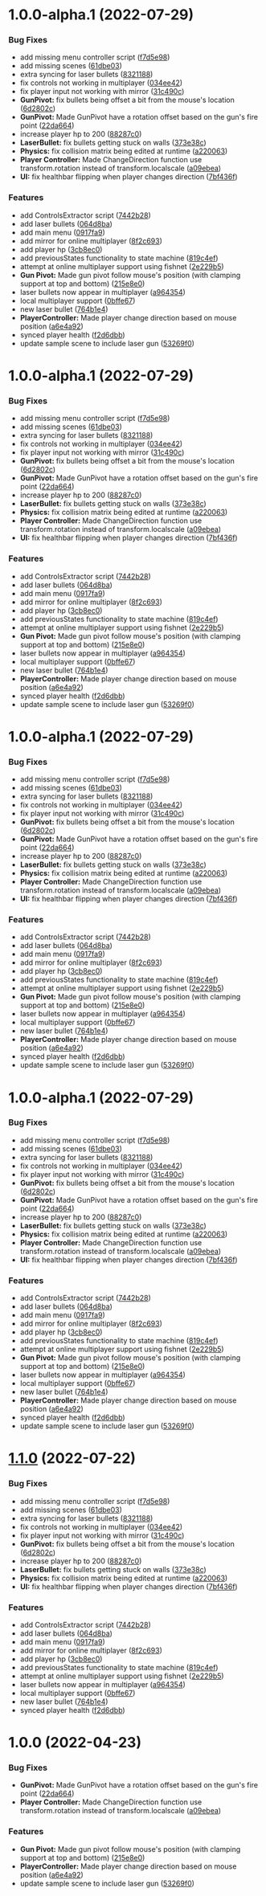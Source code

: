 # 1.0.0-alpha.1 (2022-07-29)


### Bug Fixes

* add missing menu controller script ([f7d5e98](https://github.com/ShadyF/laser_project/commit/f7d5e9819e7f150633f6f7c69c9c1e0c8a958e6d))
* add missing scenes ([61dbe03](https://github.com/ShadyF/laser_project/commit/61dbe0327b10695282a25947ce7bda0fc7e52895))
* extra syncing for laser bullets ([8321188](https://github.com/ShadyF/laser_project/commit/8321188d54887527d49cb1a5ca280417b635e9b9))
* fix controls not working in multiplayer ([034ee42](https://github.com/ShadyF/laser_project/commit/034ee423c9f965d9a5046b5c58257ff2b9c677c0))
* fix player input not working with mirror ([31c490c](https://github.com/ShadyF/laser_project/commit/31c490c830de3ab9da8d525cf27199114f624e00))
* **GunPivot:** fix bullets being offset a bit from the mouse's location ([6d2802c](https://github.com/ShadyF/laser_project/commit/6d2802c0eeee7fc24324d8f9d27ebed73e573b08))
* **GunPivot:** Made GunPivot have a rotation offset based on the gun's fire point ([22da664](https://github.com/ShadyF/laser_project/commit/22da664dd297c33616171dcb8072011b7c4cc9d6))
* increase player hp to 200 ([88287c0](https://github.com/ShadyF/laser_project/commit/88287c0ceec499b314cf05101b2af638050a42bc))
* **LaserBullet:** fix bullets getting stuck on walls ([373e38c](https://github.com/ShadyF/laser_project/commit/373e38ca62c7205b10670796ffb99cfe9dec877d))
* **Physics:** fix collision matrix being edited at runtime ([a220063](https://github.com/ShadyF/laser_project/commit/a22006323aba7cdbb096db45504ced7bdb13b79a))
* **Player Controller:** Made ChangeDirection function use transform.rotation instead of transform.localscale ([a09ebea](https://github.com/ShadyF/laser_project/commit/a09ebeaa5cb3c3564244ebd8bcf75a30e9745e37))
* **UI:** fix healthbar flipping when player changes direction ([7bf436f](https://github.com/ShadyF/laser_project/commit/7bf436f4f546369a4095f29bfa5efcc0efb4c094))


### Features

* add ControlsExtractor script ([7442b28](https://github.com/ShadyF/laser_project/commit/7442b28018956bf232ed79d5546692b8bb57bf90))
* add laser bullets ([064d8ba](https://github.com/ShadyF/laser_project/commit/064d8ba69583922b910ec5d8edd58b1668c64cf1))
* add main menu ([0917fa9](https://github.com/ShadyF/laser_project/commit/0917fa96bc9cdb818c857901b569f0cf300208b1))
* add mirror for online multiplayer ([8f2c693](https://github.com/ShadyF/laser_project/commit/8f2c69398f78a99df4441631d9b280ae5bd35063))
* add player hp ([3cb8ec0](https://github.com/ShadyF/laser_project/commit/3cb8ec0c396aeba7ecc3bc42740c624685023cef))
* add previousStates functionality to state machine ([819c4ef](https://github.com/ShadyF/laser_project/commit/819c4ef4c3140a2a59cb24acadc77adebc7cfde8))
* attempt at online multiplayer support using fishnet ([2e229b5](https://github.com/ShadyF/laser_project/commit/2e229b5c0944aa64df5ba9b6e7083dac4934447a))
* **Gun Pivot:** Made gun pivot follow mouse's position (with clamping support at top and bottom) ([215e8e0](https://github.com/ShadyF/laser_project/commit/215e8e0e99fa2dc8d7d53b9d2b317ed0adb5ab23))
* laser bullets now appear in multiplayer ([a964354](https://github.com/ShadyF/laser_project/commit/a964354168f65f4a99cd33a5e47fdb4a1ab594d6))
* local multiplayer support ([0bffe67](https://github.com/ShadyF/laser_project/commit/0bffe675c0d060aa28289116df9b8834befd32ce))
* new laser bullet ([764b1e4](https://github.com/ShadyF/laser_project/commit/764b1e449009dd6e313448e18f709646d3d86f6d))
* **PlayerController:** Made player change direction based on mouse position ([a6e4a92](https://github.com/ShadyF/laser_project/commit/a6e4a92cc72134c52e7dc8f9950cda6ff89e5321))
* synced player health ([f2d6dbb](https://github.com/ShadyF/laser_project/commit/f2d6dbb1a8abe873a0d7a5acd6314f81f883d748))
* update sample scene to include laser gun ([53269f0](https://github.com/ShadyF/laser_project/commit/53269f0cb5909e06fad240c4989d50f5f39d0cea))

# 1.0.0-alpha.1 (2022-07-29)


### Bug Fixes

* add missing menu controller script ([f7d5e98](https://github.com/ShadyF/laser_project/commit/f7d5e9819e7f150633f6f7c69c9c1e0c8a958e6d))
* add missing scenes ([61dbe03](https://github.com/ShadyF/laser_project/commit/61dbe0327b10695282a25947ce7bda0fc7e52895))
* extra syncing for laser bullets ([8321188](https://github.com/ShadyF/laser_project/commit/8321188d54887527d49cb1a5ca280417b635e9b9))
* fix controls not working in multiplayer ([034ee42](https://github.com/ShadyF/laser_project/commit/034ee423c9f965d9a5046b5c58257ff2b9c677c0))
* fix player input not working with mirror ([31c490c](https://github.com/ShadyF/laser_project/commit/31c490c830de3ab9da8d525cf27199114f624e00))
* **GunPivot:** fix bullets being offset a bit from the mouse's location ([6d2802c](https://github.com/ShadyF/laser_project/commit/6d2802c0eeee7fc24324d8f9d27ebed73e573b08))
* **GunPivot:** Made GunPivot have a rotation offset based on the gun's fire point ([22da664](https://github.com/ShadyF/laser_project/commit/22da664dd297c33616171dcb8072011b7c4cc9d6))
* increase player hp to 200 ([88287c0](https://github.com/ShadyF/laser_project/commit/88287c0ceec499b314cf05101b2af638050a42bc))
* **LaserBullet:** fix bullets getting stuck on walls ([373e38c](https://github.com/ShadyF/laser_project/commit/373e38ca62c7205b10670796ffb99cfe9dec877d))
* **Physics:** fix collision matrix being edited at runtime ([a220063](https://github.com/ShadyF/laser_project/commit/a22006323aba7cdbb096db45504ced7bdb13b79a))
* **Player Controller:** Made ChangeDirection function use transform.rotation instead of transform.localscale ([a09ebea](https://github.com/ShadyF/laser_project/commit/a09ebeaa5cb3c3564244ebd8bcf75a30e9745e37))
* **UI:** fix healthbar flipping when player changes direction ([7bf436f](https://github.com/ShadyF/laser_project/commit/7bf436f4f546369a4095f29bfa5efcc0efb4c094))


### Features

* add ControlsExtractor script ([7442b28](https://github.com/ShadyF/laser_project/commit/7442b28018956bf232ed79d5546692b8bb57bf90))
* add laser bullets ([064d8ba](https://github.com/ShadyF/laser_project/commit/064d8ba69583922b910ec5d8edd58b1668c64cf1))
* add main menu ([0917fa9](https://github.com/ShadyF/laser_project/commit/0917fa96bc9cdb818c857901b569f0cf300208b1))
* add mirror for online multiplayer ([8f2c693](https://github.com/ShadyF/laser_project/commit/8f2c69398f78a99df4441631d9b280ae5bd35063))
* add player hp ([3cb8ec0](https://github.com/ShadyF/laser_project/commit/3cb8ec0c396aeba7ecc3bc42740c624685023cef))
* add previousStates functionality to state machine ([819c4ef](https://github.com/ShadyF/laser_project/commit/819c4ef4c3140a2a59cb24acadc77adebc7cfde8))
* attempt at online multiplayer support using fishnet ([2e229b5](https://github.com/ShadyF/laser_project/commit/2e229b5c0944aa64df5ba9b6e7083dac4934447a))
* **Gun Pivot:** Made gun pivot follow mouse's position (with clamping support at top and bottom) ([215e8e0](https://github.com/ShadyF/laser_project/commit/215e8e0e99fa2dc8d7d53b9d2b317ed0adb5ab23))
* laser bullets now appear in multiplayer ([a964354](https://github.com/ShadyF/laser_project/commit/a964354168f65f4a99cd33a5e47fdb4a1ab594d6))
* local multiplayer support ([0bffe67](https://github.com/ShadyF/laser_project/commit/0bffe675c0d060aa28289116df9b8834befd32ce))
* new laser bullet ([764b1e4](https://github.com/ShadyF/laser_project/commit/764b1e449009dd6e313448e18f709646d3d86f6d))
* **PlayerController:** Made player change direction based on mouse position ([a6e4a92](https://github.com/ShadyF/laser_project/commit/a6e4a92cc72134c52e7dc8f9950cda6ff89e5321))
* synced player health ([f2d6dbb](https://github.com/ShadyF/laser_project/commit/f2d6dbb1a8abe873a0d7a5acd6314f81f883d748))
* update sample scene to include laser gun ([53269f0](https://github.com/ShadyF/laser_project/commit/53269f0cb5909e06fad240c4989d50f5f39d0cea))

# 1.0.0-alpha.1 (2022-07-29)


### Bug Fixes

* add missing menu controller script ([f7d5e98](https://github.com/ShadyF/laser_project/commit/f7d5e9819e7f150633f6f7c69c9c1e0c8a958e6d))
* add missing scenes ([61dbe03](https://github.com/ShadyF/laser_project/commit/61dbe0327b10695282a25947ce7bda0fc7e52895))
* extra syncing for laser bullets ([8321188](https://github.com/ShadyF/laser_project/commit/8321188d54887527d49cb1a5ca280417b635e9b9))
* fix controls not working in multiplayer ([034ee42](https://github.com/ShadyF/laser_project/commit/034ee423c9f965d9a5046b5c58257ff2b9c677c0))
* fix player input not working with mirror ([31c490c](https://github.com/ShadyF/laser_project/commit/31c490c830de3ab9da8d525cf27199114f624e00))
* **GunPivot:** fix bullets being offset a bit from the mouse's location ([6d2802c](https://github.com/ShadyF/laser_project/commit/6d2802c0eeee7fc24324d8f9d27ebed73e573b08))
* **GunPivot:** Made GunPivot have a rotation offset based on the gun's fire point ([22da664](https://github.com/ShadyF/laser_project/commit/22da664dd297c33616171dcb8072011b7c4cc9d6))
* increase player hp to 200 ([88287c0](https://github.com/ShadyF/laser_project/commit/88287c0ceec499b314cf05101b2af638050a42bc))
* **LaserBullet:** fix bullets getting stuck on walls ([373e38c](https://github.com/ShadyF/laser_project/commit/373e38ca62c7205b10670796ffb99cfe9dec877d))
* **Physics:** fix collision matrix being edited at runtime ([a220063](https://github.com/ShadyF/laser_project/commit/a22006323aba7cdbb096db45504ced7bdb13b79a))
* **Player Controller:** Made ChangeDirection function use transform.rotation instead of transform.localscale ([a09ebea](https://github.com/ShadyF/laser_project/commit/a09ebeaa5cb3c3564244ebd8bcf75a30e9745e37))
* **UI:** fix healthbar flipping when player changes direction ([7bf436f](https://github.com/ShadyF/laser_project/commit/7bf436f4f546369a4095f29bfa5efcc0efb4c094))


### Features

* add ControlsExtractor script ([7442b28](https://github.com/ShadyF/laser_project/commit/7442b28018956bf232ed79d5546692b8bb57bf90))
* add laser bullets ([064d8ba](https://github.com/ShadyF/laser_project/commit/064d8ba69583922b910ec5d8edd58b1668c64cf1))
* add main menu ([0917fa9](https://github.com/ShadyF/laser_project/commit/0917fa96bc9cdb818c857901b569f0cf300208b1))
* add mirror for online multiplayer ([8f2c693](https://github.com/ShadyF/laser_project/commit/8f2c69398f78a99df4441631d9b280ae5bd35063))
* add player hp ([3cb8ec0](https://github.com/ShadyF/laser_project/commit/3cb8ec0c396aeba7ecc3bc42740c624685023cef))
* add previousStates functionality to state machine ([819c4ef](https://github.com/ShadyF/laser_project/commit/819c4ef4c3140a2a59cb24acadc77adebc7cfde8))
* attempt at online multiplayer support using fishnet ([2e229b5](https://github.com/ShadyF/laser_project/commit/2e229b5c0944aa64df5ba9b6e7083dac4934447a))
* **Gun Pivot:** Made gun pivot follow mouse's position (with clamping support at top and bottom) ([215e8e0](https://github.com/ShadyF/laser_project/commit/215e8e0e99fa2dc8d7d53b9d2b317ed0adb5ab23))
* laser bullets now appear in multiplayer ([a964354](https://github.com/ShadyF/laser_project/commit/a964354168f65f4a99cd33a5e47fdb4a1ab594d6))
* local multiplayer support ([0bffe67](https://github.com/ShadyF/laser_project/commit/0bffe675c0d060aa28289116df9b8834befd32ce))
* new laser bullet ([764b1e4](https://github.com/ShadyF/laser_project/commit/764b1e449009dd6e313448e18f709646d3d86f6d))
* **PlayerController:** Made player change direction based on mouse position ([a6e4a92](https://github.com/ShadyF/laser_project/commit/a6e4a92cc72134c52e7dc8f9950cda6ff89e5321))
* synced player health ([f2d6dbb](https://github.com/ShadyF/laser_project/commit/f2d6dbb1a8abe873a0d7a5acd6314f81f883d748))
* update sample scene to include laser gun ([53269f0](https://github.com/ShadyF/laser_project/commit/53269f0cb5909e06fad240c4989d50f5f39d0cea))

# 1.0.0-alpha.1 (2022-07-29)


### Bug Fixes

* add missing menu controller script ([f7d5e98](https://github.com/ShadyF/laser_project/commit/f7d5e9819e7f150633f6f7c69c9c1e0c8a958e6d))
* add missing scenes ([61dbe03](https://github.com/ShadyF/laser_project/commit/61dbe0327b10695282a25947ce7bda0fc7e52895))
* extra syncing for laser bullets ([8321188](https://github.com/ShadyF/laser_project/commit/8321188d54887527d49cb1a5ca280417b635e9b9))
* fix controls not working in multiplayer ([034ee42](https://github.com/ShadyF/laser_project/commit/034ee423c9f965d9a5046b5c58257ff2b9c677c0))
* fix player input not working with mirror ([31c490c](https://github.com/ShadyF/laser_project/commit/31c490c830de3ab9da8d525cf27199114f624e00))
* **GunPivot:** fix bullets being offset a bit from the mouse's location ([6d2802c](https://github.com/ShadyF/laser_project/commit/6d2802c0eeee7fc24324d8f9d27ebed73e573b08))
* **GunPivot:** Made GunPivot have a rotation offset based on the gun's fire point ([22da664](https://github.com/ShadyF/laser_project/commit/22da664dd297c33616171dcb8072011b7c4cc9d6))
* increase player hp to 200 ([88287c0](https://github.com/ShadyF/laser_project/commit/88287c0ceec499b314cf05101b2af638050a42bc))
* **LaserBullet:** fix bullets getting stuck on walls ([373e38c](https://github.com/ShadyF/laser_project/commit/373e38ca62c7205b10670796ffb99cfe9dec877d))
* **Physics:** fix collision matrix being edited at runtime ([a220063](https://github.com/ShadyF/laser_project/commit/a22006323aba7cdbb096db45504ced7bdb13b79a))
* **Player Controller:** Made ChangeDirection function use transform.rotation instead of transform.localscale ([a09ebea](https://github.com/ShadyF/laser_project/commit/a09ebeaa5cb3c3564244ebd8bcf75a30e9745e37))
* **UI:** fix healthbar flipping when player changes direction ([7bf436f](https://github.com/ShadyF/laser_project/commit/7bf436f4f546369a4095f29bfa5efcc0efb4c094))


### Features

* add ControlsExtractor script ([7442b28](https://github.com/ShadyF/laser_project/commit/7442b28018956bf232ed79d5546692b8bb57bf90))
* add laser bullets ([064d8ba](https://github.com/ShadyF/laser_project/commit/064d8ba69583922b910ec5d8edd58b1668c64cf1))
* add main menu ([0917fa9](https://github.com/ShadyF/laser_project/commit/0917fa96bc9cdb818c857901b569f0cf300208b1))
* add mirror for online multiplayer ([8f2c693](https://github.com/ShadyF/laser_project/commit/8f2c69398f78a99df4441631d9b280ae5bd35063))
* add player hp ([3cb8ec0](https://github.com/ShadyF/laser_project/commit/3cb8ec0c396aeba7ecc3bc42740c624685023cef))
* add previousStates functionality to state machine ([819c4ef](https://github.com/ShadyF/laser_project/commit/819c4ef4c3140a2a59cb24acadc77adebc7cfde8))
* attempt at online multiplayer support using fishnet ([2e229b5](https://github.com/ShadyF/laser_project/commit/2e229b5c0944aa64df5ba9b6e7083dac4934447a))
* **Gun Pivot:** Made gun pivot follow mouse's position (with clamping support at top and bottom) ([215e8e0](https://github.com/ShadyF/laser_project/commit/215e8e0e99fa2dc8d7d53b9d2b317ed0adb5ab23))
* laser bullets now appear in multiplayer ([a964354](https://github.com/ShadyF/laser_project/commit/a964354168f65f4a99cd33a5e47fdb4a1ab594d6))
* local multiplayer support ([0bffe67](https://github.com/ShadyF/laser_project/commit/0bffe675c0d060aa28289116df9b8834befd32ce))
* new laser bullet ([764b1e4](https://github.com/ShadyF/laser_project/commit/764b1e449009dd6e313448e18f709646d3d86f6d))
* **PlayerController:** Made player change direction based on mouse position ([a6e4a92](https://github.com/ShadyF/laser_project/commit/a6e4a92cc72134c52e7dc8f9950cda6ff89e5321))
* synced player health ([f2d6dbb](https://github.com/ShadyF/laser_project/commit/f2d6dbb1a8abe873a0d7a5acd6314f81f883d748))
* update sample scene to include laser gun ([53269f0](https://github.com/ShadyF/laser_project/commit/53269f0cb5909e06fad240c4989d50f5f39d0cea))

# [1.1.0](https://github.com/ShadyF/laser_project/compare/v1.0.0...v1.1.0) (2022-07-22)


### Bug Fixes

* add missing menu controller script ([f7d5e98](https://github.com/ShadyF/laser_project/commit/f7d5e9819e7f150633f6f7c69c9c1e0c8a958e6d))
* add missing scenes ([61dbe03](https://github.com/ShadyF/laser_project/commit/61dbe0327b10695282a25947ce7bda0fc7e52895))
* extra syncing for laser bullets ([8321188](https://github.com/ShadyF/laser_project/commit/8321188d54887527d49cb1a5ca280417b635e9b9))
* fix controls not working in multiplayer ([034ee42](https://github.com/ShadyF/laser_project/commit/034ee423c9f965d9a5046b5c58257ff2b9c677c0))
* fix player input not working with mirror ([31c490c](https://github.com/ShadyF/laser_project/commit/31c490c830de3ab9da8d525cf27199114f624e00))
* **GunPivot:** fix bullets being offset a bit from the mouse's location ([6d2802c](https://github.com/ShadyF/laser_project/commit/6d2802c0eeee7fc24324d8f9d27ebed73e573b08))
* increase player hp to 200 ([88287c0](https://github.com/ShadyF/laser_project/commit/88287c0ceec499b314cf05101b2af638050a42bc))
* **LaserBullet:** fix bullets getting stuck on walls ([373e38c](https://github.com/ShadyF/laser_project/commit/373e38ca62c7205b10670796ffb99cfe9dec877d))
* **Physics:** fix collision matrix being edited at runtime ([a220063](https://github.com/ShadyF/laser_project/commit/a22006323aba7cdbb096db45504ced7bdb13b79a))
* **UI:** fix healthbar flipping when player changes direction ([7bf436f](https://github.com/ShadyF/laser_project/commit/7bf436f4f546369a4095f29bfa5efcc0efb4c094))


### Features

* add ControlsExtractor script ([7442b28](https://github.com/ShadyF/laser_project/commit/7442b28018956bf232ed79d5546692b8bb57bf90))
* add laser bullets ([064d8ba](https://github.com/ShadyF/laser_project/commit/064d8ba69583922b910ec5d8edd58b1668c64cf1))
* add main menu ([0917fa9](https://github.com/ShadyF/laser_project/commit/0917fa96bc9cdb818c857901b569f0cf300208b1))
* add mirror for online multiplayer ([8f2c693](https://github.com/ShadyF/laser_project/commit/8f2c69398f78a99df4441631d9b280ae5bd35063))
* add player hp ([3cb8ec0](https://github.com/ShadyF/laser_project/commit/3cb8ec0c396aeba7ecc3bc42740c624685023cef))
* add previousStates functionality to state machine ([819c4ef](https://github.com/ShadyF/laser_project/commit/819c4ef4c3140a2a59cb24acadc77adebc7cfde8))
* attempt at online multiplayer support using fishnet ([2e229b5](https://github.com/ShadyF/laser_project/commit/2e229b5c0944aa64df5ba9b6e7083dac4934447a))
* laser bullets now appear in multiplayer ([a964354](https://github.com/ShadyF/laser_project/commit/a964354168f65f4a99cd33a5e47fdb4a1ab594d6))
* local multiplayer support ([0bffe67](https://github.com/ShadyF/laser_project/commit/0bffe675c0d060aa28289116df9b8834befd32ce))
* new laser bullet ([764b1e4](https://github.com/ShadyF/laser_project/commit/764b1e449009dd6e313448e18f709646d3d86f6d))
* synced player health ([f2d6dbb](https://github.com/ShadyF/laser_project/commit/f2d6dbb1a8abe873a0d7a5acd6314f81f883d748))

# 1.0.0 (2022-04-23)


### Bug Fixes

* **GunPivot:** Made GunPivot have a rotation offset based on the gun's fire point ([22da664](https://github.com/ShadyF/laser_project/commit/22da664dd297c33616171dcb8072011b7c4cc9d6))
* **Player Controller:** Made ChangeDirection function use transform.rotation instead of transform.localscale ([a09ebea](https://github.com/ShadyF/laser_project/commit/a09ebeaa5cb3c3564244ebd8bcf75a30e9745e37))


### Features

* **Gun Pivot:** Made gun pivot follow mouse's position (with clamping support at top and bottom) ([215e8e0](https://github.com/ShadyF/laser_project/commit/215e8e0e99fa2dc8d7d53b9d2b317ed0adb5ab23))
* **PlayerController:** Made player change direction based on mouse position ([a6e4a92](https://github.com/ShadyF/laser_project/commit/a6e4a92cc72134c52e7dc8f9950cda6ff89e5321))
* update sample scene to include laser gun ([53269f0](https://github.com/ShadyF/laser_project/commit/53269f0cb5909e06fad240c4989d50f5f39d0cea))
